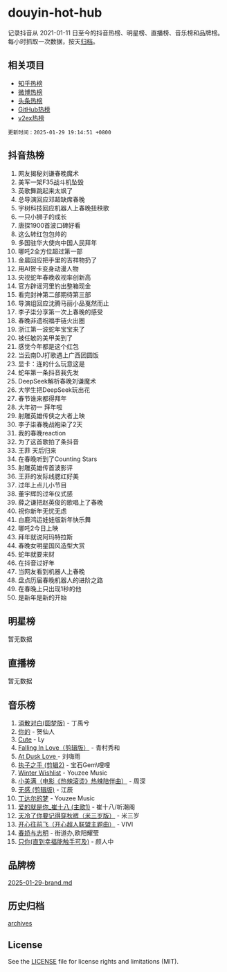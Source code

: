 # douyin-hot-hub

记录抖音从 2021-01-11 日至今的抖音热榜、明星榜、直播榜、音乐榜和品牌榜。每小时抓取一次数据，按天[归档](archives)。

## 相关项目

- [知乎热榜](https://github.com/lonnyzhang423/zhihu-hot-hub)
- [微博热榜](https://github.com/lonnyzhang423/weibo-hot-hub)
- [头条热榜](https://github.com/lonnyzhang423/toutiao-hot-hub)
- [GitHub热榜](https://github.com/lonnyzhang423/github-hot-hub)
- [v2ex热榜](https://github.com/lonnyzhang423/v2ex-hot-hub)


`更新时间：2025-01-29 19:14:51 +0800`

## 抖音热榜

1. 网友揭秘刘谦春晚魔术
1. 美军一架F35战斗机坠毁
1. 英歌舞跳起来太飒了
1. 总导演回应邓超缺席春晚
1. 宇树科技回应机器人上春晚扭秧歌
1. 一只小狮子的成长
1. 唐探1900首波口碑好看
1. 这么转红包包帅的
1. 多国驻华大使向中国人民拜年
1. 哪吒2全方位超过第一部
1. 金晨回应把手里的吉祥物扔了
1. 用AI贺卡变身动漫人物
1. 央视蛇年春晚收视率创新高
1. 官方辟谣河里钓出整箱现金
1. 看完封神第二部期待第三部
1. 导演组回应沈腾马丽小品戛然而止
1. 李子柒分享第一次上春晚的感受
1. 春晚非遗祝福手链火出圈
1. 浙江第一波蛇年宝宝来了
1. 被任敏的美甲美到了
1. 感觉今年都是这个红包
1. 当云南DJ打歌遇上广西团圆饭
1. 显卡：连的什么玩意这是
1. 蛇年第一条抖音我先发
1. DeepSeek解析春晚刘谦魔术
1. 大学生把DeepSeek玩出花
1. 春节谁来都得拜年
1. 大年初一 拜年啦
1. 射雕英雄传侠之大者上映
1. 李子柒春晚战袍染了2天
1. 我的春晚reaction
1. 为了这首歌拍了条抖音
1. 王菲 天后归来
1. 在春晚听到了Counting Stars
1. 射雕英雄传首波影评
1. 王菲的发际线腮红好美
1. 过年上点儿小节目
1. 董宇辉的过年仪式感
1. 薛之谦把赵英俊的歌唱上了春晚
1. 祝你新年无忧无虑
1. 白鹿鸿运娃娃版新年快乐舞
1. 哪吒2今日上映
1. 拜年就说阿玛特拉斯
1. 春晚女明星国风造型大赏
1. 蛇年就要来财
1. 在抖音过好年
1. 当网友看到机器人上春晚
1. 盘点历届春晚机器人的进阶之路
1. 在春晚上只出现1秒的他
1. 是新年是新的开始

## 明星榜

暂无数据

## 直播榜

暂无数据

## 音乐榜

1. [消散对白(圆梦版)](https://sf5-hl-cdn-tos.douyinstatic.com/obj/tos-cn-ve-2774/og4jB5I5IizzoZVAAAzWgBMAsMDWoArfwBOiFs) - 丁禹兮
1. [你的](https://sf6-cdn-tos.douyinstatic.com/obj/tos-cn-ve-2774/oYuIeKf42jB7sEV6B2upMdpYAgfrQWj0FeRegh) - 贺仙人
1. [Cute](https://sf5-hl-cdn-tos.douyinstatic.com/obj/tos-cn-ve-2774/o4IbIzHWKAAB4wsS5qMBRiiAlEBGTpQRNfFvuo) - Ly
1. [Falling In Love（剪辑版）](https://sf5-hl-cdn-tos.douyinstatic.com/obj/tos-cn-ve-2774/o8ajpA8zzgBPahbBIO8AcKGBLJezFCRd1wfP9f) - 青村秀和
1. [ At Dusk  Love ](https://sf3-cdn-tos.douyinstatic.com/obj/tos-cn-ve-2774/o8CrpCf5CaYgI4ZrtQgMQAFEfuGqNnRSDQAPBc) - 刘嗨雨
1. [执子之手 (剪辑2)](https://sf5-hl-cdn-tos.douyinstatic.com/obj/tos-cn-ve-2774/oUoZLQjCc31XzqsBnBQUNgeKtYPBcgbFDwtfcu) - 宝石Gem\哩哩
1. [Winter Wishlist](https://sf6-cdn-tos.douyinstatic.com/obj/tos-cn-ve-2774/oIIgUOeamCFCVAzxN6MFRLIBlLGpUqQxeeHrLE) - Youzee Music
1. [小美满（电影《热辣滚烫》热辣陪伴曲）](https://sf5-hl-cdn-tos.douyinstatic.com/obj/tos-cn-ve-2774/o0GAn2lSgfZIDUgtevCGDQYnFg4CwnrBaxbTZL) - 周深
1. [无感 (剪辑版)](https://sf5-hl-cdn-tos.douyinstatic.com/obj/tos-cn-ve-2774/o0eIsUzJBDlQaQFC5OFlgbMEZC1TFYBftOBn6p) - 江辰
1. [丁达尔的梦](https://sf5-hl-cdn-tos.douyinstatic.com/obj/tos-cn-ve-2774/oMU3WirUZBVQkAC9ccG5P2IQirziZM2RTInUY) - Youzee Music
1. [爱的就是你_崔十八 (主歌1)](https://sf5-hl-cdn-tos.douyinstatic.com/obj/tos-cn-ve-2774/oI5BO5DhFZ6UTcNCnZaOCBLtZ7WIMQGfgnXf5E) - 崔十八/听潮阁
1. [天冷了你要记得穿秋裤（米三岁版）](https://sf5-hl-cdn-tos.douyinstatic.com/obj/tos-cn-ve-2774/oQlIwVIDWiZ6BQilAorS7MA0AgCkQDvcZAdm1) - 米三岁
1. [开心往前飞（开心超人联盟主题曲）](https://sf5-hl-cdn-tos.douyinstatic.com/obj/tos-cn-ve-2774/9d8fb7c82cf1421fb93a9fe925275e0a) - VIVI
1. [春娇与志明](https://sf5-hl-cdn-tos.douyinstatic.com/obj/tos-cn-ve-2774/e530d8fceb7044b39707d7f9ff54add1) - 街道办,欧阳耀莹
1. [只你(直到幸福能触手可及)](https://sf5-hl-cdn-tos.douyinstatic.com/obj/tos-cn-ve-2774/o0lBkRDzFTeaVSUz3ZZSCBVtZ5DIMQGfgmEAuE) - 颜人中

## 品牌榜

[2025-01-29-brand.md](archives/2025-01-29-brand.md)

## 历史归档

[archives](archives)

## License

See the [LICENSE](LICENSE) file for license rights and limitations (MIT).
